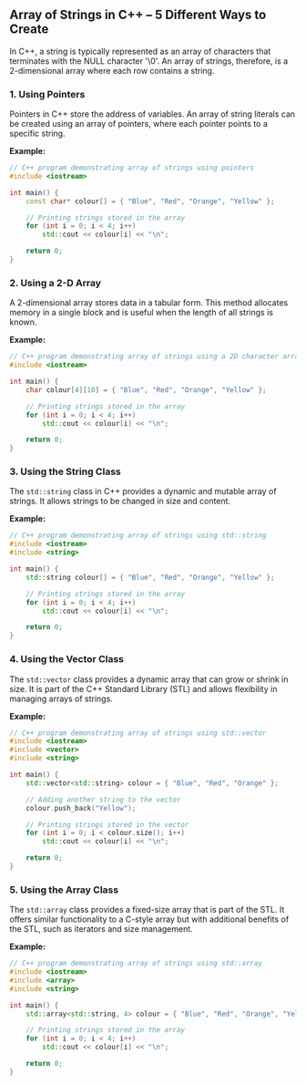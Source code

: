 ## Array of Strings in C++ – 5 Different Ways to Create

In C++, a string is typically represented as an array of characters that terminates with the NULL character '\0'. An array of strings, therefore, is a 2-dimensional array where each row contains a string.

### 1. Using Pointers

Pointers in C++ store the address of variables. An array of string literals can be created using an array of pointers, where each pointer points to a specific string.

**Example:**

```cpp
// C++ program demonstrating array of strings using pointers
#include <iostream>

int main() {
    const char* colour[] = { "Blue", "Red", "Orange", "Yellow" };

    // Printing strings stored in the array
    for (int i = 0; i < 4; i++)
        std::cout << colour[i] << "\n";

    return 0;
}
```

### 2. Using a 2-D Array

A 2-dimensional array stores data in a tabular form. This method allocates memory in a single block and is useful when the length of all strings is known.

**Example:**

```cpp
// C++ program demonstrating array of strings using a 2D character array
#include <iostream>

int main() {
    char colour[4][10] = { "Blue", "Red", "Orange", "Yellow" };

    // Printing strings stored in the array
    for (int i = 0; i < 4; i++)
        std::cout << colour[i] << "\n";

    return 0;
}
```

### 3. Using the String Class

The `std::string` class in C++ provides a dynamic and mutable array of strings. It allows strings to be changed in size and content.

**Example:**

```cpp
// C++ program demonstrating array of strings using std::string
#include <iostream>
#include <string>

int main() {
    std::string colour[] = { "Blue", "Red", "Orange", "Yellow" };

    // Printing strings stored in the array
    for (int i = 0; i < 4; i++)
        std::cout << colour[i] << "\n";

    return 0;
}
```

### 4. Using the Vector Class

The `std::vector` class provides a dynamic array that can grow or shrink in size. It is part of the C++ Standard Library (STL) and allows flexibility in managing arrays of strings.

**Example:**

```cpp
// C++ program demonstrating array of strings using std::vector
#include <iostream>
#include <vector>
#include <string>

int main() {
    std::vector<std::string> colour = { "Blue", "Red", "Orange" };

    // Adding another string to the vector
    colour.push_back("Yellow");

    // Printing strings stored in the vector
    for (int i = 0; i < colour.size(); i++)
        std::cout << colour[i] << "\n";

    return 0;
}
```

### 5. Using the Array Class

The `std::array` class provides a fixed-size array that is part of the STL. It offers similar functionality to a C-style array but with additional benefits of the STL, such as iterators and size management.

**Example:**

```cpp
// C++ program demonstrating array of strings using std::array
#include <iostream>
#include <array>
#include <string>

int main() {
    std::array<std::string, 4> colour = { "Blue", "Red", "Orange", "Yellow" };

    // Printing strings stored in the array
    for (int i = 0; i < 4; i++)
        std::cout << colour[i] << "\n";

    return 0;
}
```
